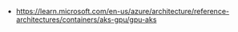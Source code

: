 - https://learn.microsoft.com/en-us/azure/architecture/reference-architectures/containers/aks-gpu/gpu-aks
